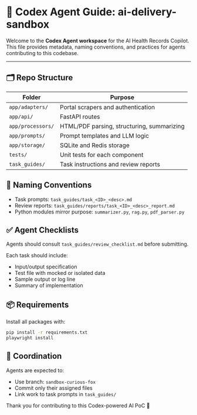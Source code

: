 # 🤖 Codex Agent Guide: ai-delivery-sandbox

Welcome to the **Codex Agent workspace** for the AI Health Records Copilot.
This file provides metadata, naming conventions, and practices for agents contributing to this codebase.

---

## 🗂️ Repo Structure

| Folder               | Purpose                                 |
|----------------------|-----------------------------------------|
| `app/adapters/`      | Portal scrapers and authentication      |
| `app/api/`           | FastAPI routes                          |
| `app/processors/`    | HTML/PDF parsing, structuring, summarizing |
| `app/prompts/`       | Prompt templates and LLM logic          |
| `app/storage/`       | SQLite and Redis storage                |
| `tests/`             | Unit tests for each component           |
| `task_guides/`       | Task instructions and review reports    |


## 🔁 Naming Conventions

- Task prompts: `task_guides/task_<ID>_<desc>.md`
- Review reports: `task_guides/reports/task_<ID>_<desc>_report.md`
- Python modules mirror purpose: `summarizer.py`, `rag.py`, `pdf_parser.py`

## ✅ Agent Checklists

Agents should consult `task_guides/review_checklist.md` before submitting.

Each task should include:
- Input/output specification
- Test file with mocked or isolated data
- Sample output or log line
- Summary of implementation

## 📦 Requirements

Install all packages with:
```bash
pip install -r requirements.txt
playwright install
```

## 🤝 Coordination

Agents are expected to:
- Use branch: `sandbox-curious-fox`
- Commit only their assigned files
- Link work to task prompts in `task_guides/`

Thank you for contributing to this Codex-powered AI PoC 🚀